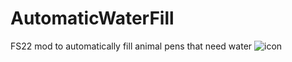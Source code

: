 # AutomaticWaterFill
FS22 mod to automatically fill animal pens that need water
![icon](https://github.com/LarsCanGit/AutomaticWaterFill/assets/138393111/0ac911e3-6758-4da9-8de3-27ff6b4a8d30)
